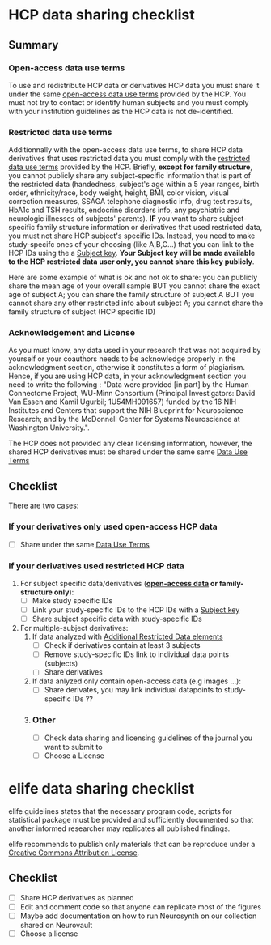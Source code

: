 # HCP data sharing checklist
## Summary
### Open-access data use terms

To use and redistribute HCP data or derivatives HCP data you must share it under the same [open-access data use terms](https://www.humanconnectome.org/study/hcp-young-adult/document/wu-minn-hcp-consortium-open-access-data-use-terms) provided by the HCP. You must not try to contact or identify human subjects and you must comply with your institution guidelines as the HCP data is not de-identified.
### Restricted data use terms 

Additionnally with the open-access data use terms, to share HCP data derivatives that uses restricted data you must comply with the [restricted data use terms](https://www.humanconnectome.org/study/hcp-young-adult/document/wu-minn-hcp-consortium-restricted-data-use-terms) provided by the HCP. Briefly, **except for family structure**, you cannot publicly share any subject-specific information that is part of the restricted data (handedness, subject's age within a 5 year ranges, birth order, ethnicity/race, body weight, height, BMI, color vision, visual correction measures, SSAGA telephone diagnostic info, drug test results, HbA1c and TSH results, endocrine disorders info, any psychiatric and neurologic illnesses of subjects' parents). **IF** you want to share subject-specific family structure information or derivatives that used restricted data, you must not share HCP subject's specific IDs. Instead, you need to make study-specifc ones of your choosing (like A,B,C...) that you can link to the HCP IDs using the a [Subject key](https://www.humanconnectome.org/study/hcp-young-adult/document/creating-and-using-subject-keys-connectomedb). **Your Subject key will be made available to the HCP restricted data user only, you cannot share this key publicly**.

Here are some example of what is ok and not ok to share: you can publicly share the mean age of your overall sample BUT you cannot share the exact age of subject A; you can share the family structure of subject A BUT you cannot share any other restricted info about subject A; you cannot share the family structure of subject (HCP specific ID)
### Acknowledgement and License

As you must know, any data used in your research that was not acquired by yourself or your coauthors needs to be acknowledge properly in the acknowledgment section, otherwise it constitutes a form of plagiarism. Hence, if you are using HCP data, in your acknowledgment section you need to write the following : "Data were provided [in part] by the Human Connectome Project, WU-Minn Consortium (Principal Investigators: David Van Essen and Kamil Ugurbil; 1U54MH091657) funded by the 16 NIH Institutes and Centers that support the NIH Blueprint for Neuroscience Research; and by the McDonnell Center for Systems Neuroscience at Washington University.". 

The HCP does not provided any clear licensing information, however, the shared HCP derivatives must be shared under the same same [Data Use Terms](https://www.humanconnectome.org/study/hcp-young-adult/document/wu-minn-hcp-consortium-open-access-data-use-terms) 

## Checklist
There are two cases:
### If your derivatives only used open-access HCP data
- [ ] Share under the same [Data Use Terms](https://www.humanconnectome.org/study/hcp-young-adult/document/wu-minn-hcp-consortium-open-access-data-use-terms)

### If your derivatives used restricted HCP data
1. For subject specific data/derivatives (**[open-access data](https://www.humanconnectome.org/study/hcp-young-adult/document/quick-reference-open-access-vs-restricted-data) or family-structure only**): 
    - [ ] Make study specific IDs
    - [ ] Link your study-specific IDs to the HCP IDs with a [Subject key](https://www.humanconnectome.org/study/hcp-young-adult/document/creating-and-using-subject-keys-connectomedb)
    - [ ] Share subject specific data with study-specific IDs 

1. For multiple-subject derivatives:
    1. If data analyzed with [Additional Restricted Data elements](https://www.humanconnectome.org/study/hcp-young-adult/document/wu-minn-hcp-consortium-restricted-data-use-terms)
        - [ ] Check if derivatives contain at least 3 subjects
        - [ ] Remove study-specific IDs link to individual data points (subjects)
        - [ ] Share derivatives
    2. If data anlyzed only contain open-access data (e.g images ...):
        - [ ] Share derivates, you may link individual datapoints to study-specific IDs ??
   1. ### Other
       - [ ] Check data sharing and licensing guidelines of the journal you want to submit to
       - [ ] Choose a License
            
# elife data sharing checklist
elife guidelines states that the necessary program code, scripts for statistical package must be provided and sufficiently documented so that another informed researcher may replicates all published findings. 

elife recommends to publish only materials that can be reproduce under a [Creative Commons Attribution License](https://creativecommons.org/licenses/by/4.0/).
## Checklist
- [ ] Share HCP derivatives as planned 
- [ ] Edit and comment code so that anyone can replicate most of the figures
- [ ] Maybe add documentation on how to run Neurosynth on our collection shared on Neurovault
- [ ] Choose a license       
